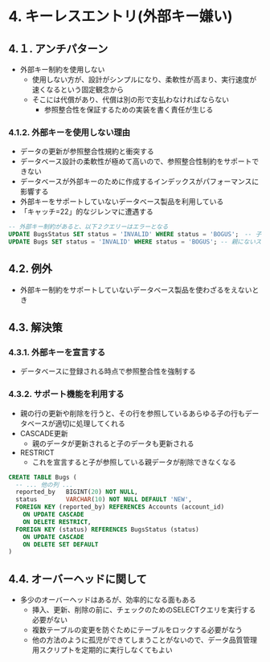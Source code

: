 # 4. キーレスエントリ(外部キー嫌い)

## 4.１. アンチパターン
- 外部キー制約を使用しない
  - 使用しない方が、設計がシンプルになり、柔軟性が高まり、実行速度が速くなるという固定観念から
  - そこには代償があり、代償は別の形で支払わなければならない
    - 参照整合性を保証するための実装を書く責任が生じる

### 4.1.2. 外部キーを使用しない理由
- データの更新が参照整合性規約と衝突する
- データベース設計の柔軟性が極めて高いので、参照整合性制約をサポートできない
- データベースが外部キーのために作成するインデックスがパフォーマンスに影響する
- 外部キーをサポートしていないデータベース製品を利用している
- 「キャッチ=22」的なジレンマに遭遇する
```SQL
-- 外部キー制約があると、以下２クエリーはエラーとなる
UPDATE BugsStatus SET status = 'INVALID' WHERE status = 'BOGUS';　-- 子で使用されているので、変更できない
UPDATE Bugs SET status = 'INVALID' WHERE status = 'BOGUS'; -- 親にないステータスは設定できない
```

## 4.2. 例外
- 外部キー制約をサポートしていないデータベース製品を使わざるをえないとき

## 4.3. 解決策
### 4.3.1. 外部キーを宣言する
- データベースに登録される時点で参照整合性を強制する

### 4.3.2. サポート機能を利用する
- 親の行の更新や削除を行うと、その行を参照しているあらゆる子の行もデータベースが適切に処理してくれる
- CASCADE更新
  - 親のデータが更新されると子のデータも更新される
- RESTRICT
  - これを宣言すると子が参照している親データが削除できなくなる

```SQL
CREATE TABLE Bugs (
  -- ... 他の列 ...
  reported_by   BIGINT(20) NOT NULL,
  status        VARCHAR(10) NOT NULL DEFAULT 'NEW',
  FOREIGN KEY (reported_by) REFERENCES Accounts (account_id)
    ON UPDATE CASCADE
    ON DELETE RESTRICT,
  FOREIGN KEY (status) REFERENCES BugsStatus (status)
    ON UPDATE CASCADE
    ON DELETE SET DEFAULT  
)
```

## 4.4. オーバーヘッドに関して
- 多少のオーバーヘッドはあるが、効率的になる面もある
  - 挿入、更新、削除の前に、チェックのためのSELECTクエリを実行する必要がない
  - 複数テーブルの変更を防ぐためにテーブルをロックする必要がなう
  - 他の方法のように孤児ができてしまうことがないので、データ品質管理用スクリプトを定期的に実行しなくてもよい
